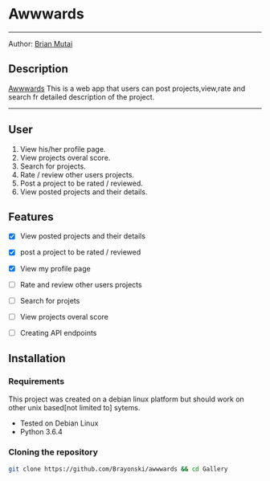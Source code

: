 Awwwards
===================

- - - -
Author: [Brian Mutai](https://github.com/brayonski)
## Description
[Awwwards](https://awwwardy.herokuapp.com/) This is a web app that users can post projects,view,rate and search fr detailed description of the project. 

------------------------------------------------------------------------

## User 

1. View his/her profile page.
2. View projects overal score.
3. Search for projects.
4. Rate / review other users projects.
5. Post a project to be rated / reviewed.
6. View posted projects and their details.

## Features

+ [x] View posted projects and their details
+ [x] post a project to be rated / reviewed
+ [x] View my profile page
+ [ ] Rate and review other users projects
+ [ ] Search for projets
+ [ ] View projects overal score
+ [ ] Creating API endpoints



## Installation

### Requirements
This project was created on a debian linux platform but should work on other unix based[not limited to] sytems.
* Tested on Debian Linux
* Python 3.6.4

### Cloning the repository
```bash
git clone https://github.com/Brayonski/awwwards && cd Gallery
```
